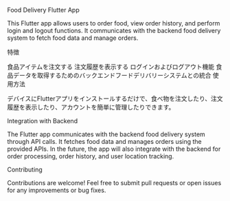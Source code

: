 Food Delivery Flutter App

This Flutter app allows users to order food, view order history, and perform login and logout functions. It communicates with the backend food delivery system to fetch food data and manage orders.

特徴

食品アイテムを注文する
注文履歴を表示する
ログインおよびログアウト機能
食品データを取得するためのバックエンドフードデリバリーシステムとの統合
使用方法

デバイスにFlutterアプリをインストールするだけで、食べ物を注文したり、注文履歴を表示したり、アカウントを簡単に管理したりできます。

Integration with Backend

The Flutter app communicates with the backend food delivery system through API calls. It fetches food data and manages orders using the provided APIs.
In the future, the app will also integrate with the backend for order processing, order history, and user location tracking.

Contributing

Contributions are welcome! Feel free to submit pull requests or open issues for any improvements or bug fixes.

